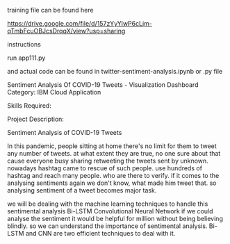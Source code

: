 training file can be found here

https://drive.google.com/file/d/157zYyYlwP6cLjm-qTmbFcuOBJcsDrqqX/view?usp=sharing



instructions

run app111.py

and actual code can be found in twitter-sentiment-analysis.ipynb or .py file

Sentiment Analysis Of COVID-19 Tweets - Visualization Dashboard
Category: IBM Cloud Application

Skills Required:

Project Description:

Sentiment Analysis of COVID-19 Tweets

In this pandemic, people sitting at home there's no limit for them to tweet any number of tweets.
at what extent they are true, no one sure about that cause everyone busy sharing retweeting the tweets sent by unknown.
nowadays hashtag came to rescue of such people. use hundreds of hashtag and reach many people. who are there to verify. if it comes to the analysing sentiments again we don't know, what made him tweet that. so analysing sentiment of a tweet becomes major task.

we will be dealing with the machine learning techniques to handle this sentimental analysis
Bi-LSTM
Convolutional Neural Network
if we could analyse the sentiment it would be helpful for million without being believing blindly. so we can understand the importance of sentimental analysis.
Bi-LSTM and CNN are two efficient techniques to deal with it. 
